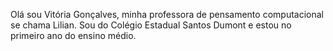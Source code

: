 Olá sou Vitória Gonçalves, minha professora de pensamento computacional se chama Lilian. Sou do Colégio Estadual Santos Dumont e estou no primeiro ano do ensino médio.
